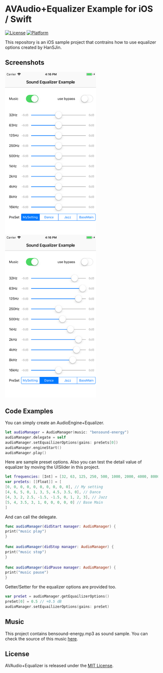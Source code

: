 # AVAudio+Equalizer Example for iOS / Swift

[![License](https://img.shields.io/cocoapods/l/Auk.svg?style=flat)](LICENSE)
[![Platform](https://img.shields.io/cocoapods/p/Auk.svg?style=flat)](http://cocoadocs.org/docsets/Auk)

This repository is an iOS sample project that contrains how to use equalizer options created by HanSJin.

## Screenshots

<img src='./screenshot1.png' alt='A screenshot of AVAudio+Equalizer' width='300'>
<img src='./screenshot2.png' alt='A screenshot of AVAudio+Equalizer' width='300'>

## Code Examples


You can simply create an AudioEngine+Equalizer.

```Swift
let audioManager = AudioManager(music: "bensound-energy")
audioManager.delegate = self
audioManager.setEquailizerOptions(gains: preSets[0])
audioManager.engineStart()
audioManager.play()
```

Here are sample preset options. Also you can test the detail value of equalizer by moving the UISlider in this project.

```Swift
let frequencies: [Int] = [32, 63, 125, 250, 500, 1000, 2000, 4000, 8000, 16000]
var preSets: [[Float]] = [
[0, 0, 0, 0, 0, 0, 0, 0, 0, 0], // My setting
[4, 6, 5, 0, 1, 3, 5, 4.5, 3.5, 0], // Dance
[4, 3, 2, 2.5, -1.5, -1.5, 0, 1, 2, 3], // Jazz
[5, 4, 3.5, 3, 1, 0, 0, 0, 0, 0] // Base Main
]
```

And can call the delegate.

```Swift
func audioManager(didStart manager: AudioManager) {
print("music play")
}

func audioManager(didStop manager: AudioManager) {
print("music stop")
}

func audioManager(didPause manager: AudioManager) {
print("music pause")
}
```

Getter/Setter for the equalizer options are provided too.

```Swift
var preSet = audioManager.getEquailizerOptions()
preSet[0] = 0.5 // +0.5 dB
audioManager.setEquailizerOptions(gains: preSet)
```

## Music

This project contains bensound-energy.mp3 as sound sample. You can check the source of this music [here](https://www.bensound.com/royalty-free-music/track/energy).

## License

AVAudio+Equalizer is released under the [MIT License](LICENSE).

